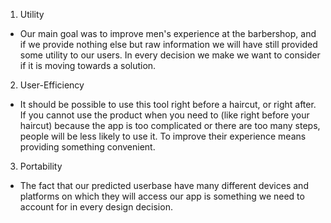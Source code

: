 1. Utility
* Our main goal was to improve men's experience at the barbershop, and if we provide nothing else but raw information we will have still provided some utility to our users. In every decision we make we want to consider if it is moving towards a solution.
2. User-Efficiency 
* It should be possible to use this tool right before a haircut, or right after. If you cannot use the product when you need to (like right before your haircut) because the app is too complicated or there are too many steps, people will be less likely to use it. To improve their experience means providing something convenient.
3. Portability
* The fact that our predicted userbase have many different devices and platforms on which they will access our app is something we need to account for in every design decision. 

